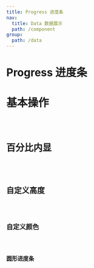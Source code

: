 ```yaml
---
title: Progress 进度条
nav:
  title: Data 数据展示
  path: /component
group:
  path: /data
---
```


# Progress 进度条

# 基本操作

<code src="./demo/index1.tsx"/>

# 百分比内显

<code src="./demo/index2.tsx"/>

# 自定义高度

<code src="./demo/index3.tsx"/>

# 自定义颜色

<code src="./demo/index4.tsx"/>

# 圆形进度条

<code src="./demo/index5.tsx"/>
<API/>
